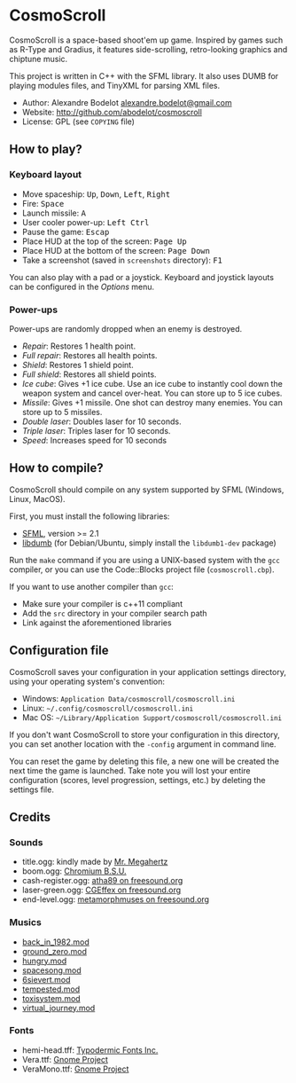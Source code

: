 # CosmoScroll

CosmoScroll is a space-based shoot'em up game. Inspired by games such as R-Type and Gradius, it features side-scrolling, retro-looking graphics and chiptune music.

This project is written in C++ with the SFML library. It also uses DUMB for playing modules files, and TinyXML for parsing XML files.

- Author: Alexandre Bodelot <alexandre.bodelot@gmail.com>
- Website: http://github.com/abodelot/cosmoscroll
- License: GPL (see `COPYING` file)


## How to play?

### Keyboard layout

- Move spaceship: <kbd>Up</kbd>, <kbd>Down</kbd>, <kbd>Left</kbd>, <kbd>Right</kbd>
- Fire: <kbd>Space</kbd>
- Launch missile: <kbd>A</kbd>
- User cooler power-up: <kbd>Left Ctrl</kbd>
- Pause the game: <kbd>Escap</kbd>
- Place HUD at the top of the screen: <kbd>Page Up</kbd>
- Place HUD at the bottom of the screen: <kbd>Page Down</kbd>
- Take a screenshot (saved in `screenshots` directory): <kbd>F1</kbd>

You can also play with a pad or a joystick. Keyboard and joystick layouts can be configured in the *Options* menu.

### Power-ups

Power-ups are randomly dropped when an enemy is destroyed.

- *Repair*: Restores 1 health point.
- *Full repair*: Restores all health points.
- *Shield*: Restores 1 shield point.
- *Full shield*: Restores all shield points.
- *Ice cube*: Gives +1 ice cube. Use an ice cube to instantly cool down the weapon system and cancel over-heat. You can store up to 5 ice cubes.
- *Missile*: Gives +1 missile. One shot can destroy many enemies. You can store up to 5 missiles.
- *Double laser*: Doubles laser for 10 seconds.
- *Triple laser*: Triples laser for 10 seconds.
- *Speed*: Increases speed for 10 seconds


## How to compile?

CosmoScroll should compile on any system supported by SFML (Windows, Linux, MacOS).

First, you must install the following libraries:

- [SFML](http://www.sfml-dev.org/), version >= 2.1
- [libdumb](http://dumb.sourceforge.net/) (for Debian/Ubuntu, simply install the `libdumb1-dev` package)

Run the `make` command if you are using a UNIX-based system with the `gcc` compiler, or you can use the Code::Blocks project file (`cosmoscroll.cbp`).

If you want to use another compiler than `gcc`:
- Make sure your compiler is c++11 compliant
- Add the `src` directory in your compiler search path
- Link against the aforementioned libraries


## Configuration file

CosmoScroll saves your configuration in your application settings directory, using your operating system's convention:

- Windows: `Application Data/cosmoscroll/cosmoscroll.ini`
- Linux:   `~/.config/cosmoscroll/cosmoscroll.ini`
- Mac OS:  `~/Library/Application Support/cosmoscroll/cosmoscroll.ini`

If you don't want CosmoScroll to store your configuration in this directory, you can set another location with the `-config` argument in command line.

You can reset the game by deleting this file, a new one will be created the next time the game is launched. Take note you will lost your entire configuration (scores, level  progression, settings, etc.) by deleting the settings file.


## Credits

### Sounds

- title.ogg: kindly made by [Mr. Megahertz](https://soundcloud.com/mrmegahertz)
- boom.ogg: [Chromium B.S.U.](http://www.reptilelabour.com/software/chromium/)
- cash-register.ogg: [atha89 on freesound.org](http://www.freesound.org/people/atha89/sounds/79063/)
- laser-green.ogg: [CGEffex on freesound.org](http://www.freesound.org/people/CGEffex/sounds/96692/)
- end-level.ogg: [metamorphmuses on freesound.org](http://www.freesound.org/people/metamorphmuses/sounds/38728/)

### Musics

- [back_in_1982.mod](http://modarchive.org/index.php?request=view_by_moduleid&query=66188)
- [ground_zero.mod](http://modarchive.org/index.php?request=view_by_moduleid&query=65883)
- [hungry.mod](http://modarchive.org/index.php?request=view_by_moduleid&query=159539)
- [spacesong.mod](http://modarchive.org/index.php?request=view_by_moduleid&query=65925)
- [6sievert.mod](http://modarchive.org/index.php?request=view_by_moduleid&query=162477)
- [tempested.mod](http://modarchive.org/index.php?request=view_by_moduleid&query=173057)
- [toxisystem.mod](http://modarchive.org/index.php?request=view_by_moduleid&query=172373)
- [virtual_journey.mod](http://modarchive.org/index.php?request=view_by_moduleid&query=132838)

### Fonts

- hemi-head.tff: [Typodermic Fonts Inc.](http://www.dafont.com/hemi-head.font)
- Vera.ttf: [Gnome Project](http://www.dafont.com/bitstream-vera-sans.font)
- VeraMono.ttf: [Gnome Project](http://www.dafont.com/bitstream-vera-mono.font)
